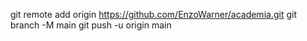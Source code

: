 git remote add origin https://github.com/EnzoWarner/academia.git
git branch -M main
git push -u origin main 
 
